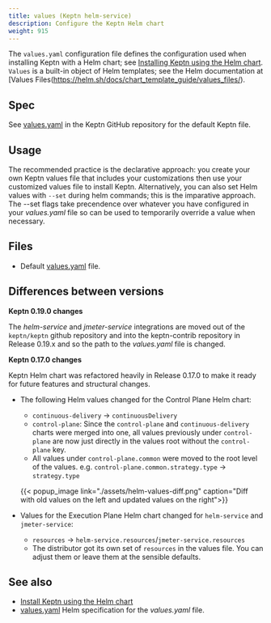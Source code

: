 ```yaml
---
title: values (Keptn helm-service)
description: Configure the Keptn Helm chart
weight: 915
---
```


The `values.yaml` configuration file defines the configuration used
when installing Keptn with a Helm chart; see
[Installing Keptn using the Helm chart](../../../../install/helm-install).
`Values` is a built-in object of Helm templates; see the Helm documentation at
[Values Files(https://helm.sh/docs/chart_template_guide/values_files/).

## Spec

See [values.yaml](https://github.com/keptn/keptn/blob/master/installer/manifests/keptn/values.yaml)
in the Keptn GitHub repository for the default Keptn file.

## Usage

The recommended practice is the declarative approach:
you create your own Keptn values file that includes your customizations
then use your customized values file to install Keptn.
Alternatively, you can also set Helm values with `--set` during helm commands;
this is the imparative approach.
The --set flags take precendence over whatever you have configured in your *values.yaml* file
so can be used to temporarily override a value when necessary.

## Files

* Default [values.yaml](https://github.com/keptn-contrib/helm-service/blob/main/chart/values.yaml) file.

## Differences between versions

**Keptn 0.19.0 changes**

The *helm-service* and *jmeter-service* integrations are moved out of the `keptn/keptn` github repository
and into the keptn-contrib repository in Release 0.19.x
and so the path to the *values.yaml* file is changed.

**Keptn 0.17.0 changes**

Keptn Helm chart was refactored heavily in Release 0.17.0
to make it ready for future features and structural changes.

- The following Helm values changed for the Control Plane Helm chart:
  - `continuous-delivery` -> `continuousDelivery`
  - `control-plane`: Since the `control-plane` and `continuous-delivery` charts were merged into one, all values
     previously under `control-plane` are now just directly in the values root without the `control-plane` key.
  - All values under `control-plane.common` were moved to the root level of the values.
    e.g. `control-plane.common.strategy.type` -> `strategy.type`

  {{< popup_image
  link="./assets/helm-values-diff.png"
  caption="Diff with old values on the left and updated values on the right">}}

- Values for the Execution Plane Helm chart changed for `helm-service` and `jmeter-service`:

  - `resources` -> `helm-service.resources`/`jmeter-service.resources`
  - The distributor got its own set of `resources` in the values file.
  You can adjust them or leave them at the sensible defaults.

## See also

* [Install Keptn using the Helm chart](../../../../install/helm-install)
* [values.yaml](https://helm.sh/docs/chart_template_guide/values_files/)
  Helm specification for the *values.yaml* file.

